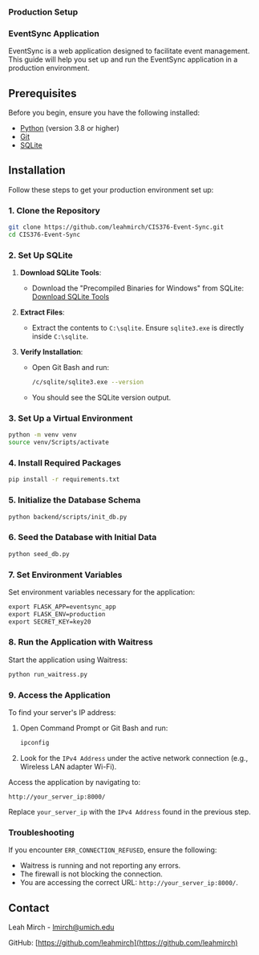 ### Production Setup

### EventSync Application

EventSync is a web application designed to facilitate event management. This guide will help you set up and run the EventSync application in a production environment.

## Prerequisites

Before you begin, ensure you have the following installed:
- [Python](https://www.python.org/downloads/) (version 3.8 or higher)
- [Git](https://git-scm.com/downloads)
- [SQLite](https://www.sqlite.org/download.html)

## Installation

Follow these steps to get your production environment set up:

### 1. Clone the Repository
```bash
git clone https://github.com/leahmirch/CIS376-Event-Sync.git
cd CIS376-Event-Sync
```

### 2. Set Up SQLite
1. **Download SQLite Tools**:
   - Download the "Precompiled Binaries for Windows" from SQLite:
     [Download SQLite Tools](https://www.sqlite.org/2023/sqlite-tools-win-x64-3460000.zip)

2. **Extract Files**:
   - Extract the contents to `C:\sqlite`. Ensure `sqlite3.exe` is directly inside `C:\sqlite`.

3. **Verify Installation**:
   - Open Git Bash and run:
     ```bash
     /c/sqlite/sqlite3.exe --version
     ```
   - You should see the SQLite version output.

### 3. Set Up a Virtual Environment
```bash
python -m venv venv
source venv/Scripts/activate
```

### 4. Install Required Packages
```bash
pip install -r requirements.txt
```

### 5. Initialize the Database Schema
```bash
python backend/scripts/init_db.py
```

### 6. Seed the Database with Initial Data
```bash
python seed_db.py
```

### 7. Set Environment Variables
Set environment variables necessary for the application:
```cmd
export FLASK_APP=eventsync_app
export FLASK_ENV=production
export SECRET_KEY=key20
```

### 8. Run the Application with Waitress
Start the application using Waitress:
```bash
python run_waitress.py
```

### 9. Access the Application
To find your server's IP address:
1. Open Command Prompt or Git Bash and run:
   ```bash
   ipconfig
   ```
2. Look for the `IPv4 Address` under the active network connection (e.g., Wireless LAN adapter Wi-Fi).

Access the application by navigating to:
```
http://your_server_ip:8000/
```
Replace `your_server_ip` with the `IPv4 Address` found in the previous step.

### Troubleshooting
If you encounter `ERR_CONNECTION_REFUSED`, ensure the following:
- Waitress is running and not reporting any errors.
- The firewall is not blocking the connection.
- You are accessing the correct URL: `http://your_server_ip:8000/`.

## Contact

Leah Mirch - [lmirch@umich.edu](mailto:lmirch@umich.edu)

GitHub: [https://github.com/leahmirch](https://github.com/leahmirch)